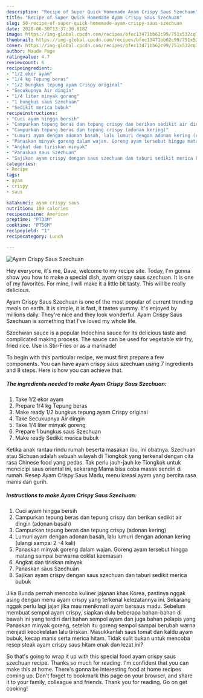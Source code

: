 ```yaml
---
description: "Recipe of Super Quick Homemade Ayam Crispy Saus Szechuan"
title: "Recipe of Super Quick Homemade Ayam Crispy Saus Szechuan"
slug: 50-recipe-of-super-quick-homemade-ayam-crispy-saus-szechuan
date: 2020-06-30T13:37:30.818Z
image: https://img-global.cpcdn.com/recipes/bfec13471bb62c99/751x532cq70/ayam-crispy-saus-szechuan-foto-resep-utama.jpg
thumbnail: https://img-global.cpcdn.com/recipes/bfec13471bb62c99/751x532cq70/ayam-crispy-saus-szechuan-foto-resep-utama.jpg
cover: https://img-global.cpcdn.com/recipes/bfec13471bb62c99/751x532cq70/ayam-crispy-saus-szechuan-foto-resep-utama.jpg
author: Maude Page
ratingvalue: 4.7
reviewcount: 6
recipeingredient:
- "1/2 ekor ayam"
- "1/4 kg Tepung beras"
- "1/2 bungkus tepung ayam Crispy original"
- "Secukupnya Air dingin"
- "1/4 liter minyak goreng"
- "1 bungkus saus Szechuan"
- "Sedikit merica bubuk"
recipeinstructions:
- "Cuci ayam hingga bersih"
- "Campurkan tepung beras dan tepung crispy dan berikan sedikit air dingin (adonan basah)"
- "Campurkan tepung beras dan tepung crispy (adonan kering)"
- "Lumuri ayam dengan adonan basah, lalu lumuri dengan adonan kering (ulangi sampai 2 -4 kali)"
- "Panaskan minyak goreng dalam wajan. Goreng ayam tersebut hingga matang sampai berwarna coklat keemasan"
- "Angkat dan tiriskan minyak"
- "Panaskan saus Szechuan"
- "Sajikan ayam crispy dengan saus szechuan dan taburi sedikit merica bubuk"
categories:
- Recipe
tags:
- ayam
- crispy
- saus

katakunci: ayam crispy saus 
nutrition: 109 calories
recipecuisine: American
preptime: "PT33M"
cooktime: "PT56M"
recipeyield: "1"
recipecategory: Lunch

---
```



![Ayam Crispy Saus Szechuan](https://img-global.cpcdn.com/recipes/bfec13471bb62c99/751x532cq70/ayam-crispy-saus-szechuan-foto-resep-utama.jpg)

Hey everyone, it's me, Dave, welcome to my recipe site. Today, I'm gonna show you how to make a special dish, ayam crispy saus szechuan. It is one of my favorites. For mine, I will make it a little bit tasty. This will be really delicious.

Ayam Crispy Saus Szechuan is one of the most popular of current trending meals on earth. It is simple, it is fast, it tastes yummy. It's enjoyed by millions daily. They're nice and they look wonderful. Ayam Crispy Saus Szechuan is something that I've loved my whole life.

Szechwan sauce is a popular Indochina sauce for its delicious taste and complicated making process. The sauce can be used for vegetable stir fry, fried rice. Use in Stir-Fries or as a marinade!


To begin with this particular recipe, we must first prepare a few components. You can have ayam crispy saus szechuan using 7 ingredients and 8 steps. Here is how you can achieve that.

<!--inarticleads1-->

##### The ingredients needed to make Ayam Crispy Saus Szechuan:

1. Take 1/2 ekor ayam
1. Prepare 1/4 kg Tepung beras
1. Make ready 1/2 bungkus tepung ayam Crispy original
1. Take Secukupnya Air dingin
1. Take 1/4 liter minyak goreng
1. Prepare 1 bungkus saus Szechuan
1. Make ready Sedikit merica bubuk


Ketika anak rantau rindu rumah beserta masakan ibu, ini obatnya. Szechuan atau Sichuan adalah sebuah wilayah di Tiongkok yang terkenal dengan cita rasa Chinese food yang pedas. Tak perlu jauh-jauh ke Tiongkok untuk mencicipi saus oriental ini, sekarang Mama bisa coba masak sendiri di rumah. Resep Ayam Crispy Saus Madu, menu kreasi ayam yang bercita rasa manis dan gurih. 

<!--inarticleads2-->

##### Instructions to make Ayam Crispy Saus Szechuan:

1. Cuci ayam hingga bersih
1. Campurkan tepung beras dan tepung crispy dan berikan sedikit air dingin (adonan basah)
1. Campurkan tepung beras dan tepung crispy (adonan kering)
1. Lumuri ayam dengan adonan basah, lalu lumuri dengan adonan kering (ulangi sampai 2 -4 kali)
1. Panaskan minyak goreng dalam wajan. Goreng ayam tersebut hingga matang sampai berwarna coklat keemasan
1. Angkat dan tiriskan minyak
1. Panaskan saus Szechuan
1. Sajikan ayam crispy dengan saus szechuan dan taburi sedikit merica bubuk


Jika Bunda pernah mencoba kuliner jajanan khas Korea, pastinya nggak asing dengan menu ayam crispy yang terkenal kelezatannya ini. Sekarang nggak perlu lagi jajan jika mau menikmati ayam bersaus madu. Sebelum membuat sempol ayam crispy, siapkan dulu beberapa bahan-bahan di bawah ini yang terdiri dari bahan sempol ayam dan juga bahan pelapis yang Panaskan minyak goreng, setelah itu goreng sempol sampai berubah warna menjadi kecokelatan lalu tiriskan. Masukkanlah saus tomat dan kaldu ayam bubuk, kecap manis serta merica hitam. Tidak sulit bukan untuk mencoba resep steak ayam crispy saus hitam enak dan lezat ini? 

So that's going to wrap it up with this special food ayam crispy saus szechuan recipe. Thanks so much for reading. I'm confident that you can make this at home. There's gonna be interesting food at home recipes coming up. Don't forget to bookmark this page on your browser, and share it to your family, colleague and friends. Thank you for reading. Go on get cooking!
